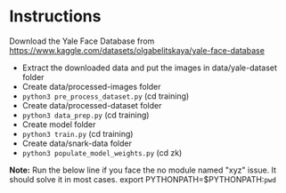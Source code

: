 # Instructions

Download the Yale Face Database from https://www.kaggle.com/datasets/olgabelitskaya/yale-face-database

- Extract the downloaded data and put the images in data/yale-dataset folder
- Create data/processed-images folder
- `python3 pre_process_dataset.py` (cd training)
- Create data/processed-dataset folder
- `python3 data_prep.py` (cd training)
- Create model folder
- `python3 train.py` (cd training)
- Create data/snark-data folder
- `python3 populate_model_weights.py` (cd zk)

**Note:**
Run the below line if you face the no module named "xyz" issue. It should solve it in most cases.
export PYTHONPATH=$PYTHONPATH:`pwd`

